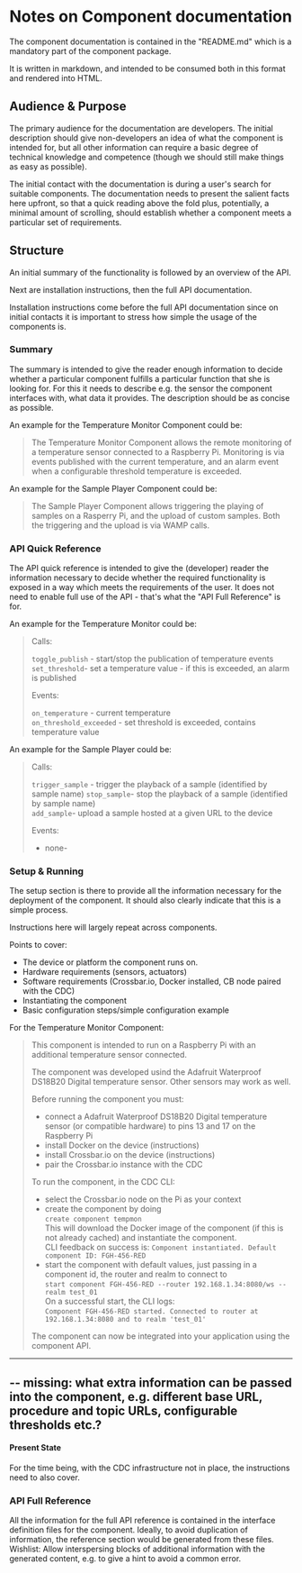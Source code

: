 # Notes on Component documentation

The component documentation is contained in the "README.md" which is a mandatory part of the component package.

It is written in markdown, and intended to be consumed both in this format and rendered into HTML.

## Audience & Purpose

The primary audience for the documentation are developers. The initial description should give non-developers an idea of what the component is intended for, but all other information can require a basic degree of technical knowledge and competence (though we should still make things as easy as possible).

The initial contact with the documentation is during a user's search for suitable components. The documentation needs to present the salient facts here upfront, so that a quick reading above the fold plus, potentially, a minimal amount of scrolling, should establish whether a component meets a particular set of requirements.


## Structure

An initial summary of the functionality is followed by an overview of the API.

Next are installation instructions, then the full API documentation.

Installation instructions come before the full API documentation since on initial contacts it is important to stress how simple the usage of the components is.


### Summary

The summary is intended to give the reader enough information to decide whether a particular component fulfills a particular function that she is looking for. For this it needs to describe e.g. the sensor the component interfaces with, what data it provides. The description should be as concise as possible.

An example for the Temperature Monitor Component could be:

> The Temperature Monitor Component allows the remote monitoring of a temperature sensor connected to a Raspberry Pi. Monitoring is via events published with the current temperature, and an alarm event when a configurable threshold temperature is exceeded.

An example for the Sample Player Component could be:

> The Sample Player Component allows triggering the playing of samples on a Rasperry Pi, and the upload of custom samples. Both the triggering and the upload is via WAMP calls.

### API Quick Reference

The API quick reference is intended to give the (developer) reader the information necessary to decide whether the required functionality is exposed in a way which meets the requirements of the user. It does not need to enable full use of the API - that's what the "API Full Reference" is for.

An example for the Temperature Monitor could be:

> Calls:    
>
> `toggle_publish` - start/stop the publication of temperature events
> `set_threshold`- set a temperature value - if this is exceeded, an alarm is published     
>
> Events:
>     
> `on_temperature` - current temperature    
> `on_threshold_exceeded` - set threshold is exceeded, contains temperature value

An example for the Sample Player could be:

> Calls:    
>
> `trigger_sample` - trigger the playback of a sample (identified by sample name)
> `stop_sample`- stop the playback of a sample (identified by sample name)     
> `add_sample`- upload a sample hosted at a given URL to the device  
>
> Events:
>     
> - none-

### Setup & Running

The setup section is there to provide all the information necessary for the deployment of the component. It should also clearly indicate that this is a simple process.

Instructions here will largely repeat across components.

Points to cover:

* The device or platform the component runs on.
* Hardware requirements (sensors, actuators)
* Software requirements (Crossbar.io, Docker installed, CB node paired with the CDC)
* Instantiating the component
* Basic configuration steps/simple configuration example

For the Temperature Monitor Component:

> This component is intended to run on a Raspberry Pi with an additional temperature sensor connected.   
>
> The component was developed usind the Adafruit Waterproof DS18B20 Digital temperature sensor. Other sensors may work as well.
>      
> Before running the component you must:    
> * connect a Adafruit Waterproof DS18B20 Digital temperature sensor (or compatible hardware) to pins 13 and 17 on the Raspberry Pi
> * install Docker on the device (instructions)    
> * install Crossbar.io on the device (instructions)
> * pair the Crossbar.io instance with the CDC
>
> To run the component, in the CDC CLI:
> * select the Crossbar.io node on the Pi as your context
> * create the component by doing     
>     `create component tempmon`    
>   This will download the Docker image of the component (if this is not already cached) and instantiate the component.    
> CLI feedback on success is:
> `Component instantiated. Default component ID: FGH-456-RED`
> * start the component with default values, just passing in a component id, the router and realm to connect to    
> `start component FGH-456-RED --router 192.168.1.34:8080/ws --realm test_01`    
> On a successful start, the CLI logs:    
> `Component FGH-456-RED started. Connected to router at 192.168.1.34:8080 and to realm 'test_01'`
>
> The component can now be integrated into your application using the component API.

-----------------
-- missing: what extra information can be passed into the component, e.g. different base URL, procedure and topic URLs, configurable thresholds etc.?
-----------------

#### Present State

For the time being, with the CDC infrastructure not in place, the instructions need to also cover.


### API Full Reference

All the information for the full API reference is contained in the interface definition files for the component. Ideally, to avoid duplication of information, the reference section would be generated from these files. Wishlist: Allow interspersing blocks of additional information with the generated content, e.g. to give a hint to avoid a common error.
